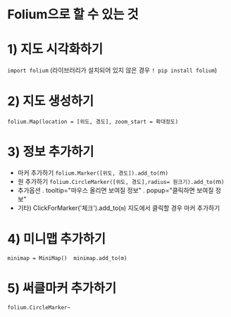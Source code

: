 # Folium으로 할 수 있는 것

# 1) 지도 시각화하기
`import folium`
(라이브러리가 설치되어 있지 않은 경우 `! pip install folium`)

# 2) 지도 생성하기
`folium.Map(location = [위도, 경도], zoom_start = 확대정도)`

# 3) 정보 추가하기
   - 마커 추가하기 `folium.Marker([위도, 경도]).add_to(`m`)`
   - 원 추가하기 `folium.CircleMarker([위도, 경도],radius= 원크기).add_to(`m`)`
   - 추가옵션
     . tooltip="마우스 올리면 보여질 정보"
     . popup="클릭하면 보여질 정보"  
   - 기타) ClickForMarker('체크').add_to(`m`)  지도에서 클릭할 경우 마커 추가하기

# 4) 미니맵 추가하기
`minimap = MiniMap() 
minimap.add_to(m)`

# 5) 써클마커 추가하기
`folium.CircleMarker~`
